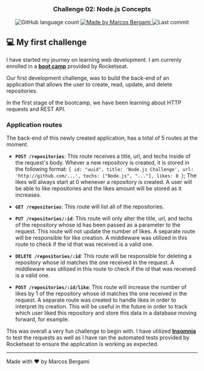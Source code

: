 <h3 align="center">
    Challenge 02: Node.js Concepts
</h3>

<p align="center">
  <img alt="GitHub language count" src="https://img.shields.io/github/languages/count/marcosbergami/nodejs-concepts-challenge?color=blueviolet">

  <a href="https://www.linkedin.com/in/marcos-bergami-160771112">
    <img alt="Made by Marcos Bergami" src="https://img.shields.io/badge/made%20by-Marcos%20Bergami-blueviolet">
  </a>

  <img alt="Last commit" src="https://img.shields.io/github/last-commit/marcosbergami/nodejs-concepts-challenge">
</p>

## :computer: My first challenge

I have started my journey on learning web development. I am currenly enrolled in a **[boot camp](https://pages.rocketseat.com.br/gostack)** provided by Rocketseat.

Our first development challenge, was to build the back-end of an application that allows the user to create, read, update, and delete repositories.

In the first stage of the bootcamp, we have been learning about HTTP requests and REST API.

### Application routes

The back-end of this newly created application, has a total of 5 routes at the moment.

- **`POST /repositories`**: This route receives a title, url, and techs inside of the request's body. Whever a new repository is created, it is stored in the following format: `{ id: "uuid", title: 'Node.js Challenge', url: 'http://github.com/...', techs: ["Node.js", "..."], likes: 0 }`; The likes will always start at 0 whenever a repository is created. A user will be able to like repositories and the likes amount will be stored as it increases.

- **`GET /repositories`**: This route will list all of the repositories.

- **`PUT /repositories/:id`**: This route will only alter the title, url, and techs of the repository whose id has been passed as a parameter to the request. This route will not update the number of likes. A separate route will be responsible for like creation. A middleware was utilized in this route to check if the id that was received is a valid one.

- **`DELETE /repositories/:id`**: This route will be responsible for deleting a repository whose id matches the one received in the request. A middleware was utilized in this route to check if the id that was received is a valid one.

- **`POST /repositories/:id/like`**: This route will increase the number of likes by 1 of the repository whose id matches the one received in the request. A separate route was created to handle likes in order to interpret its creation. This will be useful in the future in order to track which user liked this repository and store this data in a database moving forward, for example.

This was overall a very fun challenge to begin with. I have utilized **[Insomnia](https://insomnia.rest/)** to test the requests as well as I have ran the automated tests provided by Rocketseat to ensure the application is working as expected.

---

Made with :heart: by Marcos Bergami